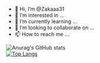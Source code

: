 - 👋 Hi, I’m @Zakaaa31
- 👀 I’m interested in ...
- 🌱 I’m currently learning ...
- 💞️ I’m looking to collaborate on ...
- 📫 How to reach me ...

<!---
Zakaaa31/Zakaaa31 is a ✨ special ✨ repository because its `README.md` (this file) appears on your GitHub profile.
You can click the Preview link to take a look at your changes.
--->
![Anurag's GitHub stats](https://github-readme-stats.vercel.app/api?username=Zakaaa31&show_icons=true&theme=jolly)  
[![Top Langs](https://github-readme-stats.vercel.app/api/top-langs/?username=Zakaaa31&layout=compact&theme=jolly)](https://github.com/anuraghazra/github-readme-stats)
